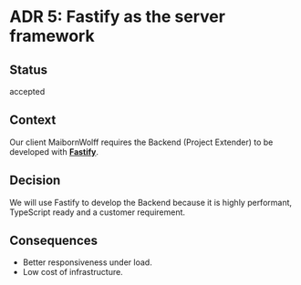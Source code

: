 # ADR 5: Fastify as the server framework

## Status

accepted

## Context

Our client MaibornWolff requires the Backend (Project Extender) to be developed with [**Fastify**](https://www.fastify.io/).

## Decision

We will use Fastify to develop the Backend because it is highly performant, TypeScript ready and a customer requirement.

## Consequences

- Better responsiveness under load.
- Low cost of infrastructure.
